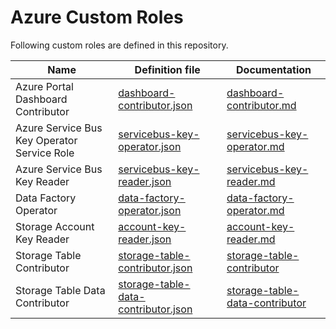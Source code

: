 # Azure Custom Roles

Following custom roles are defined in this repository.

| Name | Definition file | Documentation |
|-|-|-|
| Azure Portal Dashboard Contributor | [dashboard-contributor.json](./Microsoft.Portal/dashboard-contributor.json) | [dashboard-contributor.md](./Microsoft.Portal/dashboard-contributor.md) |
| Azure Service Bus Key Operator Service Role | [servicebus-key-operator.json](./Microsoft.ServiceBus/servicebus-key-operator.json) | [servicebus-key-operator.md](./Microsoft.ServiceBus/servicebus-key-operator.md) |
| Azure Service Bus Key Reader | [servicebus-key-reader.json](./Microsoft.ServiceBus/servicebus-key-reader.json) | [servicebus-key-reader.md](./Microsoft.ServiceBus/servicebus-key-reader.md) |
| Data Factory Operator | [data-factory-operator.json](./Microsoft.DataFactory/data-factory-operator.json) | [data-factory-operator.md](./Microsoft.DataFactory/data-factory-operator.md) |
| Storage Account Key Reader | [account-key-reader.json](./Microsoft.Storage/account-key-reader.json) | [account-key-reader.md](./Microsoft.Storage/account-key-reader.md) |
| Storage Table Contributor | [storage-table-contributor.json](./Microsoft.Storage/storage-table-contributor.json) | [storage-table-contributor](./Microsoft.Storage/storage-table-contributor.md) |
| Storage Table Data Contributor | [storage-table-data-contributor.json](./Microsoft.Storage/storage-table-data-contributor.json) | [storage-table-data-contributor](./Microsoft.Storage/storage-table-data-contributor.md) |
